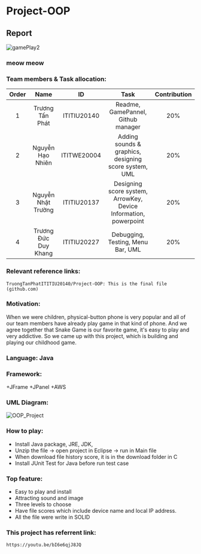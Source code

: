 # Project-OOP
## Report

  ![gamePlay2](https://user-images.githubusercontent.com/91873890/173171525-a2b8a972-d750-4402-a778-54a522a13603.png)
  
### meow meow

### Team members & Task allocation:
| Order |                   Name                   |     ID      |              Task              | Contribution |
| :---: |:----------------------------------------:|:-----------:|:------------------------------:|:------------:|
|   1   |           Trương Tấn Phát         | ITITIU20140 | Readme, GamePannel, Github manager |     20%      |
|   2   |               Nguyễn Hạo Nhiên              | ITITWE20004 | Adding sounds & graphics, designing score system, UML  |     20%      |
|   3   |             Nguyễn Nhật Trường           | ITITIU20137 | Designing score system, ArrowKey, Device Information, powerpoint  |     20%      |
|   4   |           Trương Đức Duy Khang            | ITITIU20227 |          Debugging, Testing, Menu Bar, UML           |     20%      |

### Relevant reference links:

`TruongTanPhatITITIU20140/Project-OOP: This is the final file (github.com)`

### Motivation:

When we were children, physical-button phone is very popular and all of our team members have already play game in that kind of phone. And we agree together that Snake Game is our favorite game, it's easy to play and very addictive. So we came up with this project, which is building and playing our childhood game. 

### Language: Java

### Framework:
+JFrame 
+JPanel
+AWS

### UML Diagram:
![OOP_Project](https://user-images.githubusercontent.com/91873890/173098932-6acf7426-cd9f-4383-9c77-d82c99e6da25.jpg)

### How to play:
* Install Java package, JRE, JDK,
* Unzip the file -> open project in Eclipse -> run in Main file
* When download file history score, it is in the download folder in C
* Install JUnit Test for Java before run test case

### Top feature:
- Easy to play and install
- Attracting sound and image
- Three levels to choose
- Have file scores which include device name and local IP address.
- All the file were write in SOLID 

### This project has referrent link:
`https://youtu.be/bI6e6qjJ8JQ`
